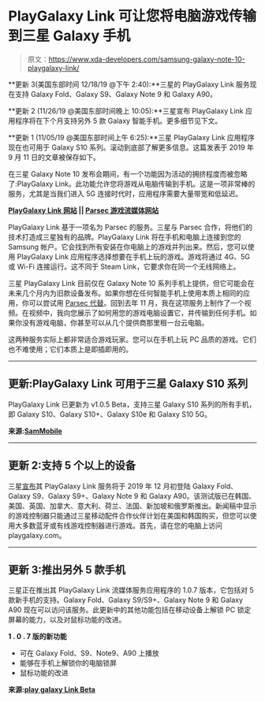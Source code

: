 # PlayGalaxy Link 可让您将电脑游戏传输到三星 Galaxy 手机

> 原文：<https://www.xda-developers.com/samsung-galaxy-note-10-playgalaxy-link/>

**更新 3(美国东部时间 12/18/19 @下午 2:40):**三星的 PlayGalaxy Link 服务现在支持 Galaxy Fold、Galaxy S9、Galaxy Note 9 和 Galaxy A90。

**更新 2 (11/26/19 @美国东部时间晚上 10:05):**三星宣布 PlayGalaxy Link 应用程序将在下个月支持另外 5 款 Galaxy 智能手机。更多细节见下文。

**更新 1 (11/05/19 @美国东部时间上午 6:25):**三星 PlayGalaxy Link 应用程序现在也可用于 Galaxy S10 系列。滚动到底部了解更多信息。这篇发表于 2019 年 9 月 11 日的文章被保存如下。

在三星 Galaxy Note 10 发布会期间，有一个功能因为活动的拥挤程度而被忽略了:PlayGalaxy Link。此功能允许您将游戏从电脑传输到手机。这是一项非常棒的服务，尤其是当我们进入 5G 连接时代时，应用程序需要大量带宽和低延迟。

**[PlayGalaxy Link 网站](https://playgalaxy.com/) || [Parsec 游戏流媒体网站](https://parsecgaming.com/)**

PlayGalaxy Link 基于一项名为 Parsec 的服务。三星与 Parsec 合作，将他们的技术打造成三星独有的品牌。PlayGalaxy Link 将在手机和电脑上连接到您的 Samsung 帐户。它会找到所有安装在你电脑上的游戏并列出来。然后，您可以使用 PlayGalaxy Link 应用程序选择想要在手机上玩的游戏。游戏将通过 4G、5G 或 Wi-Fi 连接运行。这不同于 Steam Link，它要求你在同一个无线网络上。

三星 PlayGalaxy Link 目前仅在 Galaxy Note 10 系列手机上提供，但它可能会在未来几个月内为旧款设备发布。如果你想在任何智能手机上使用本质上相同的应用，你可以尝试用 [Parsec 代替](https://www.xda-developers.com/play-pc-games-android-parsec/)。回到去年 11 月，我在这项服务上制作了一个视频。在视频中，我向您展示了如何用您的游戏电脑设置它，并传输到任何手机。如果你没有游戏电脑，你甚至可以从几个提供商那里租一台云电脑。

这两种服务实际上都非常适合游戏玩家。您可以在手机上玩 PC 品质的游戏。它们也不难使用；它们本质上是即插即用的。

* * *

## 更新:PlayGalaxy Link 可用于三星 Galaxy S10 系列

PlayGalaxy Link 已更新为 v1.0.5 Beta，支持三星 Galaxy S10 系列的所有手机，即 Galaxy S10、Galaxy S10+、Galaxy S10e 和 Galaxy S10 5G。

**来源:[SamMobile](https://www.sammobile.com/news/galaxy-note-10-pc-game-streaming-app-now-works-with-the-galaxy-s10/)**

* * *

## 更新 2:支持 5 个以上的设备

三星[宣布](http://www.samsungmobilepress.com/stories/take-pc-power-in-your-pocket-and-stream-games-with-playgalaxy-link)其 PlayGalaxy Link 服务将于 2019 年 12 月初登陆 Galaxy Fold、Galaxy S9、Galaxy S9+、Galaxy Note 9 和 Galaxy A90。该测试版已在韩国、美国、英国、加拿大、意大利、荷兰、法国、新加坡和俄罗斯推出。新闻稿中显示的游戏控制器只能通过三星移动配件合作伙伴计划在美国和韩国购买，但您可以使用大多数蓝牙或有线游戏控制器进行游戏。首先，请在您的电脑上访问 playgalaxy.com。

* * *

## 更新 3:推出另外 5 款手机

三星正在推出其 PlayGalaxy Link 流媒体服务应用程序的 1.0.7 版本，它包括对 5 款新手机的支持。Galaxy Fold、Galaxy S9/S9+、Galaxy Note 9 和 Galaxy A90 现在可以访问该服务。此更新中的其他功能包括在移动设备上解锁 PC 锁定屏幕的能力，以及对鼠标功能的改进。

**1 . 0 . 7 版的新功能**

*   可在 Galaxy Fold、S9、Note9、A90 上播放
*   能够在手机上解锁你的电脑锁屏
*   鼠标功能的改进

**来源:[play galaxy Link Beta](https://galaxystore.samsung.com/detail/com.sec.android.app.playgalaxy.link)**
